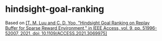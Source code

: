 # hindsight-goal-ranking

Based on [[T. M. Luu and C. D. Yoo, "Hindsight Goal Ranking on Replay Buffer for Sparse Reward Environment," in IEEE Access, vol. 9, pp. 51996-52007, 2021, doi: 10.1109/ACCESS.2021.3069975]](https://ieeexplore.ieee.org/stamp/stamp.jsp?tp=&arnumber=9391700)
